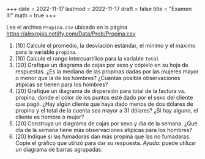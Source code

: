 +++
date      = 2022-11-17
lastmod   = 2022-11-17
draft     = false
title     = "Examen III"
math      = true
+++

Lea el archivo `Propina.csv` ubicado en la página https://alexrojas.netlify.com/Data/Prob/Propina.csv

1. [10] Calcule el promedio, la desviación estándar, el mínimo y el máximo para la variable  `propina`.
2. [10] Calcule el rango intercuartílico para la variable `Total`
3. [20] Grafique un diagrama de cajas por sexo y cópielo en su hoja de respuestas. ¿Es la mediana de las propinas dadas por las mujeres mayor o menor que la de los hombres? ¿Cuántas posible observaciones atípicas se tienen para los hombres?
4. [20] Grafique un diagrama de dispersión para total de la factura vs. propina, donde el color de los puntos esté dado por el sexo del cliente que pagó. ¿Hay algún cliente que haya dado menos de dos dólares de propina y el total de la cuenta sea mayor a 31 dólares? ¿Si hay alguno, el cliente es hombre o mujer?
5. [20] Construya un diagrama de cajas por sexo y día de la semana. ¿Qué día de la semana tiene más observaciones atípicas para los hombres?
6. [20] Indique si las fumadoras dan más propina que las no fumadaras. Copie el gráfico que utilizó para dar su respuesta. *Ayuda*: puede utilizar un diagrama de barras agrupadas.
